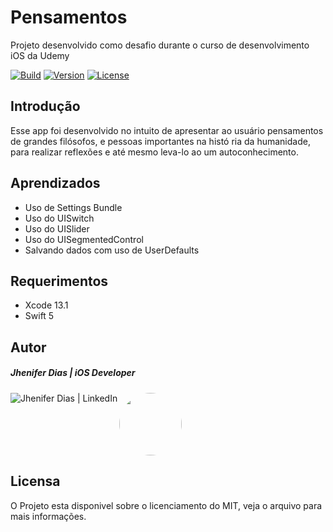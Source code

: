 # Pensamentos


Projeto desenvolvido como desafio durante o curso de desenvolvimento iOS da Udemy


[![Build](https://github.com/vafreitas/ios-mod-extract/actions/workflows/swift.yml/badge.svg)](https://github.com/vafreitas/ios-mod-extract/actions/workflows/swift.yml)
[![Version](https://img.shields.io/badge/pod-v1.0.0-blue)](https://github.com/vafreitas/ios-mod-extract)
[![License](https://img.shields.io/badge/license-MIT-blueviolet)](https://github.com/vafreitas/ios-mod-extract)

## Introdução

Esse app foi desenvolvido no intuito de apresentar ao usuário pensamentos de grandes filósofos, e pessoas importantes na histó
ria da humanidade, para realizar reflexões e até
 mesmo leva-lo ao um autoconhecimento. 
 
 ## Aprendizados
 
 - Uso de Settings Bundle
 - Uso do UISwitch
 - Uso do UISlider
 - Uso do UISegmentedControl
 - Salvando dados com uso de UserDefaults


## Requerimentos

- Xcode 13.1
- Swift 5

## Autor

<h5>Jhenifer Dias | iOS Developer</h5>
<img src="https://avatars.githubusercontent.com/u/109098776?s=400&u=bd08a848af49921cf44b4a20d662867b8932cd3e&v=4" style="border: none; border-radius:50%" width="100" height="100">
<a href="https://www.linkedin.com/in/jhenifer-dias-91205b16b/"><img align="left" alt="Jhenifer Dias | LinkedIn" src="https://img.shields.io/badge/LinkedIn-0077B5?style=for-the-badge&logo=linkedin&logoColor=white" /></a>
<br>

## Licensa

O Projeto esta disponivel sobre o licenciamento do MIT, veja o arquivo para mais informações.

